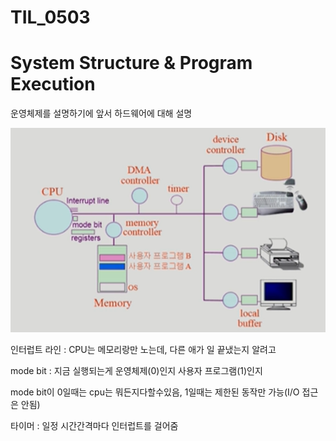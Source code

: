 # TIL_0503



# System Structure & Program Execution

운영체제를 설명하기에 앞서 하드웨어에 대해 설명

![image-20220502224228916](TIL_0503.assets/image-20220502224228916.png)

인터럽트 라인 : CPU는 메모리랑만 노는데, 다른 애가 일 끝냈는지 알려고

mode bit : 지금 실행되는게 운영체제(0)인지 사용자 프로그램(1)인지

mode bit이 0일때는 cpu는 뭐든지다할수있음, 1일때는 제한된 동작만 가능(I/O 접근은 안됨)

타이머 : 일정 시간간격마다 인터럽트를 걸어줌